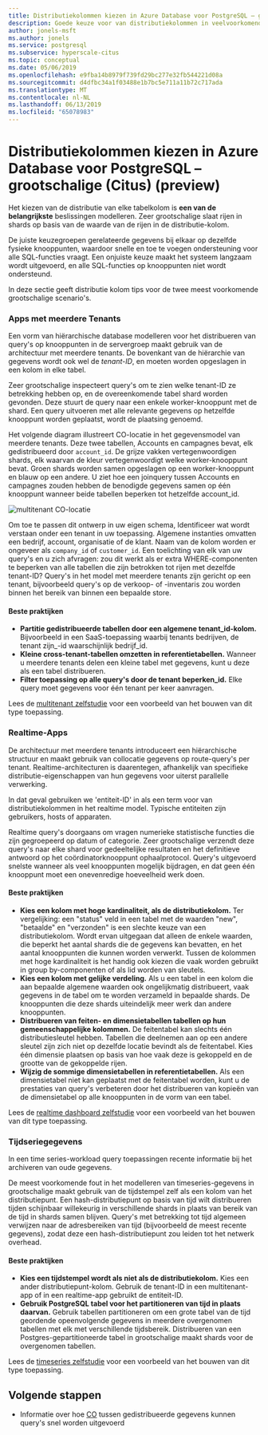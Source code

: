 ```yaml
---
title: Distributiekolommen kiezen in Azure Database voor PostgreSQL – grootschalige (Citus) (preview)
description: Goede keuze voor van distributiekolommen in veelvoorkomende scenario's voor grootschalig
author: jonels-msft
ms.author: jonels
ms.service: postgresql
ms.subservice: hyperscale-citus
ms.topic: conceptual
ms.date: 05/06/2019
ms.openlocfilehash: e9fba14b8979f739fd29bc277e32fb544221d08a
ms.sourcegitcommit: d4dfbc34a1f03488e1b7bc5e711a11b72c717ada
ms.translationtype: MT
ms.contentlocale: nl-NL
ms.lasthandoff: 06/13/2019
ms.locfileid: "65078983"
---
```

# <a name="choose-distribution-columns-in-azure-database-for-postgresql--hyperscale-citus-preview"></a>Distributiekolommen kiezen in Azure Database voor PostgreSQL – grootschalige (Citus) (preview)

Het kiezen van de distributie van elke tabelkolom is **een van de belangrijkste** beslissingen modelleren. Zeer grootschalige slaat rijen in shards op basis van de waarde van de rijen in de distributie-kolom.

De juiste keuzegroepen gerelateerde gegevens bij elkaar op dezelfde fysieke knooppunten, waardoor snelle en toe te voegen ondersteuning voor alle SQL-functies vraagt. Een onjuiste keuze maakt het systeem langzaam wordt uitgevoerd, en alle SQL-functies op knooppunten niet wordt ondersteund.

In deze sectie geeft distributie kolom tips voor de twee meest voorkomende grootschalige scenario's.

### <a name="multi-tenant-apps"></a>Apps met meerdere Tenants

Een vorm van hiërarchische database modelleren voor het distribueren van query's op knooppunten in de servergroep maakt gebruik van de architectuur met meerdere tenants.  De bovenkant van de hiërarchie van gegevens wordt ook wel de *tenant-ID*, en moeten worden opgeslagen in een kolom in elke tabel.

Zeer grootschalige inspecteert query's om te zien welke tenant-ID ze betrekking hebben op, en de overeenkomende tabel shard worden gevonden. Deze stuurt de query naar een enkele worker-knooppunt met de shard. Een query uitvoeren met alle relevante gegevens op hetzelfde knooppunt worden geplaatst, wordt de plaatsing genoemd.

Het volgende diagram illustreert CO-locatie in het gegevensmodel van meerdere tenants. Deze twee tabellen, Accounts en campagnes bevat, elk gedistribueerd door `account_id`. De grijze vakken vertegenwoordigen shards, elk waarvan de kleur vertegenwoordigt welke worker-knooppunt bevat. Groen shards worden samen opgeslagen op een worker-knooppunt en blauw op een andere. U ziet hoe een joinquery tussen Accounts en campagnes zouden hebben de benodigde gegevens samen op één knooppunt wanneer beide tabellen beperken tot hetzelfde account\_id.

![multitenant CO-locatie](media/concepts-hyperscale-choosing-distribution-column/multi-tenant-colocation.png)

Om toe te passen dit ontwerp in uw eigen schema, Identificeer wat wordt verstaan onder een tenant in uw toepassing. Algemene instanties omvatten een bedrijf, account, organisatie of de klant. Naam van de kolom worden er ongeveer als `company_id` of `customer_id`. Een toelichting van elk van uw query's en u zich afvragen: zou dit werkt als er extra WHERE-componenten te beperken van alle tabellen die zijn betrokken tot rijen met dezelfde tenant-ID?
Query's in het model met meerdere tenants zijn gericht op een tenant, bijvoorbeeld query's op de verkoop- of -inventaris zou worden binnen het bereik van binnen een bepaalde store.

#### <a name="best-practices"></a>Beste praktijken

-   **Partitie gedistribueerde tabellen door een algemene tenant\_id-kolom.** Bijvoorbeeld in een SaaS-toepassing waarbij tenants bedrijven, de tenant zijn\_-id waarschijnlijk bedrijf\_id.
-   **Kleine cross-tenant-tabellen omzetten in referentietabellen.** Wanneer u meerdere tenants delen een kleine tabel met gegevens, kunt u deze als een tabel distribueren.
-   **Filter toepassing op alle query's door de tenant beperken\_id.** Elke query moet gegevens voor één tenant per keer aanvragen.

Lees de [multitenant zelfstudie](./tutorial-design-database-hyperscale-multi-tenant.md) voor een voorbeeld van het bouwen van dit type toepassing.

### <a name="real-time-apps"></a>Realtime-Apps

De architectuur met meerdere tenants introduceert een hiërarchische structuur en maakt gebruik van collocatie gegevens op route-query's per tenant. Realtime-architecturen is daarentegen, afhankelijk van specifieke distributie-eigenschappen van hun gegevens voor uiterst parallelle verwerking.

In dat geval gebruiken we 'entiteit-ID' in als een term voor van distributiekolommen in het realtime model. Typische entiteiten zijn gebruikers, hosts of apparaten.

Realtime query's doorgaans om vragen numerieke statistische functies die zijn gegroepeerd op datum of categorie. Zeer grootschalige verzendt deze query's naar elke shard voor gedeeltelijke resultaten en het definitieve antwoord op het coördinatorknooppunt ophaalprotocol. Query's uitgevoerd snelste wanneer als veel knooppunten mogelijk bijdragen, en dat geen één knooppunt moet een onevenredige hoeveelheid werk doen.

#### <a name="best-practices"></a>Beste praktijken

-   **Kies een kolom met hoge kardinaliteit, als de distributiekolom.** Ter vergelijking: een \"status\" veld in een tabel met de waarden "new", "betaalde" en "verzonden" is een slechte keuze van een distributiekolom. Wordt ervan uitgegaan dat alleen de enkele waarden, die beperkt het aantal shards die de gegevens kan bevatten, en het aantal knooppunten die kunnen worden verwerkt. Tussen de kolommen met hoge kardinaliteit is het handig ook kiezen die vaak worden gebruikt in group by-componenten of als lid worden van sleutels.
-   **Kies een kolom met gelijke verdeling.** Als u een tabel in een kolom die aan bepaalde algemene waarden ook ongelijkmatig distribueert, vaak gegevens in de tabel om te worden verzameld in bepaalde shards. De knooppunten die deze shards uiteindelijk meer werk dan andere knooppunten.
-   **Distribueren van feiten- en dimensietabellen tabellen op hun gemeenschappelijke kolommen.**
    De feitentabel kan slechts één distributiesleutel hebben. Tabellen die deelnemen aan op een andere sleutel zijn zich niet op dezelfde locatie bevindt als de feitentabel. Kies één dimensie plaatsen op basis van hoe vaak deze is gekoppeld en de grootte van de gekoppelde rijen.
-   **Wijzig de sommige dimensietabellen in referentietabellen.** Als een dimensietabel niet kan geplaatst met de feitentabel worden, kunt u de prestaties van query's verbeteren door het distribueren van kopieën van de dimensietabel op alle knooppunten in de vorm van een tabel.

Lees de [realtime dashboard zelfstudie](./tutorial-design-database-hyperscale-realtime.md) voor een voorbeeld van het bouwen van dit type toepassing.

### <a name="timeseries-data"></a>Tijdseriegegevens

In een time series-workload query toepassingen recente informatie bij het archiveren van oude gegevens.

De meest voorkomende fout in het modelleren van timeseries-gegevens in grootschalige maakt gebruik van de tijdstempel zelf als een kolom van het distributiepunt. Een hash-distributiepunt op basis van tijd wilt distribueren tijden schijnbaar willekeurig in verschillende shards in plaats van bereik van de tijd in shards samen blijven. Query's met betrekking tot tijd algemeen verwijzen naar de adresbereiken van tijd (bijvoorbeeld de meest recente gegevens), zodat deze een hash-distributiepunt zou leiden tot het netwerk overhead.

#### <a name="best-practices"></a>Beste praktijken

-   **Kies een tijdstempel wordt als niet als de distributiekolom.** Kies een ander distributiepunt-kolom. Gebruik de tenant-ID in een multitenant-app of in een realtime-app gebruikt de entiteit-ID.
-   **Gebruik PostgreSQL tabel voor het partitioneren van tijd in plaats daarvan.** Gebruik tabellen partitioneren om een grote tabel van de tijd geordende opeenvolgende gegevens in meerdere overgenomen tabellen met elk met verschillende tijdsbereik.  Distribueren van een Postgres-gepartitioneerde tabel in grootschalige maakt shards voor de overgenomen tabellen.

Lees de [timeseries zelfstudie](https://aka.ms/hyperscale-tutorial-timeseries) voor een voorbeeld van het bouwen van dit type toepassing.

## <a name="next-steps"></a>Volgende stappen
- Informatie over hoe [CO](concepts-hyperscale-colocation.md) tussen gedistribueerde gegevens kunnen query's snel worden uitgevoerd
